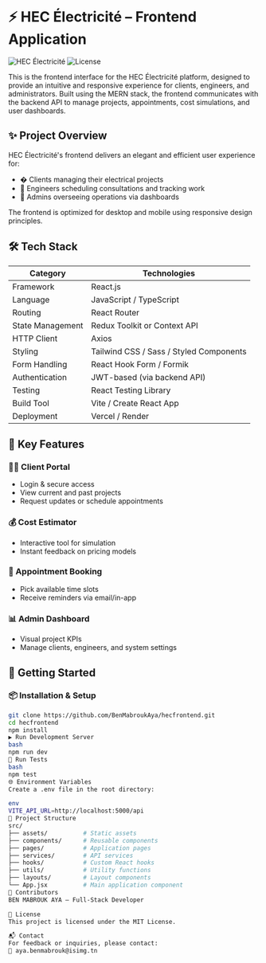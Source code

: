 # ⚡ HEC Électricité – Frontend Application

![HEC Électricité](https://img.shields.io/badge/Status-Active-brightgreen) ![License](https://img.shields.io/badge/License-MIT-blue)

This is the frontend interface for the HEC Électricité platform, designed to provide an intuitive and responsive experience for clients, engineers, and administrators. Built using the MERN stack, the frontend communicates with the backend API to manage projects, appointments, cost simulations, and user dashboards.

## ✨ Project Overview

HEC Électricité's frontend delivers an elegant and efficient user experience for:

- � Clients managing their electrical projects
- 🔧 Engineers scheduling consultations and tracking work
- 👔 Admins overseeing operations via dashboards

The frontend is optimized for desktop and mobile using responsive design principles.

## 🛠️ Tech Stack

| Category            | Technologies                          |
|---------------------|--------------------------------------|
| Framework           | React.js                             |
| Language            | JavaScript / TypeScript              |
| Routing             | React Router                         |
| State Management    | Redux Toolkit or Context API         |
| HTTP Client         | Axios                                |
| Styling             | Tailwind CSS / Sass / Styled Components |
| Form Handling       | React Hook Form / Formik             |
| Authentication      | JWT-based (via backend API)          |
| Testing             | React Testing Library                |
| Build Tool          | Vite / Create React App              |
| Deployment          | Vercel / Render                      |

## 🌟 Key Features

### 👨‍🔧 Client Portal
- Login & secure access
- View current and past projects
- Request updates or schedule appointments

### 💰 Cost Estimator
- Interactive tool for simulation
- Instant feedback on pricing models

### 📅 Appointment Booking
- Pick available time slots
- Receive reminders via email/in-app

### 📊 Admin Dashboard
- Visual project KPIs
- Manage clients, engineers, and system settings

## 🚀 Getting Started

### 📦 Installation & Setup
```bash
git clone https://github.com/BenMabroukAya/hecfrontend.git
cd hecfrontend
npm install
▶️ Run Development Server
bash
npm run dev
🧪 Run Tests
bash
npm test
🌐 Environment Variables
Create a .env file in the root directory:

env
VITE_API_URL=http://localhost:5000/api
📁 Project Structure
src/
├── assets/          # Static assets
├── components/      # Reusable components
├── pages/           # Application pages
├── services/        # API services
├── hooks/           # Custom React hooks
├── utils/           # Utility functions
├── layouts/         # Layout components
└── App.jsx          # Main application component
👥 Contributors
BEN MABROUK AYA – Full-Stack Developer

📜 License
This project is licensed under the MIT License.

📬 Contact
For feedback or inquiries, please contact:
📧 aya.benmabrouk@isimg.tn